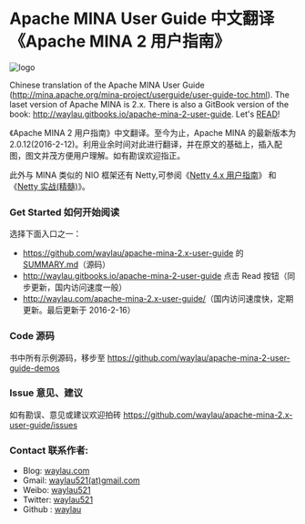 Apache MINA User Guide 中文翻译《Apache MINA 2 用户指南》 
============

![logo](http://99btgc01.info/uploads/2015/02/mina.jpg)

Chinese translation of the Apache MINA User Guide (http://mina.apache.org/mina-project/userguide/user-guide-toc.html). 
The laset version of Apache MINA is 2.x. There is also a GitBook version of the book: <http://waylau.gitbooks.io/apache-mina-2-user-guide>.
Let's [READ](SUMMARY.md)!

《Apache MINA 2 用户指南》中文翻译。至今为止，Apache MINA 的最新版本为 2.0.12(2016-2-12)。利用业余时间对此进行翻译，并在原文的基础上，插入配图，图文并茂方便用户理解。如有勘误欢迎指正。

此外与 MINA 类似的 NIO 框架还有 Netty,可参阅《[Netty 4.x 用户指南](https://github.com/waylau/netty-4-user-guide/)》 和 《[Netty 实战(精髓)](https://github.com/waylau/essential-netty-in-action)》。

### Get Started 如何开始阅读

选择下面入口之一：

* <https://github.com/waylau/apache-mina-2.x-user-guide> 的 [SUMMARY.md](SUMMARY.md)（源码）
* <http://waylau.gitbooks.io/apache-mina-2-user-guide> 点击 Read 按钮（同步更新，国内访问速度一般）
* <http://waylau.com/apache-mina-2.x-user-guide/>（国内访问速度快，定期更新。最后更新于 2016-2-16）

### Code 源码

书中所有示例源码，移步至 <https://github.com/waylau/apache-mina-2-user-guide-demos>

### Issue 意见、建议

如有勘误、意见或建议欢迎拍砖 <https://github.com/waylau/apache-mina-2.x-user-guide/issues>

### Contact 联系作者:

* Blog: [waylau.com](http://waylau.com)
* Gmail: [waylau521(at)gmail.com](mailto:waylau521@gmail.com)
* Weibo: [waylau521](http://weibo.com/waylau521)
* Twitter: [waylau521](https://twitter.com/waylau521)
* Github : [waylau](https://github.com/waylau)